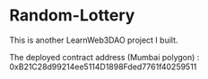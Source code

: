 # Random-Lottery
This is another LearnWeb3DAO project I built. 

The deployed contract address (Mumbai polygon) : 0xB21C28d99214ee5114D1898Fded7761f40259511

